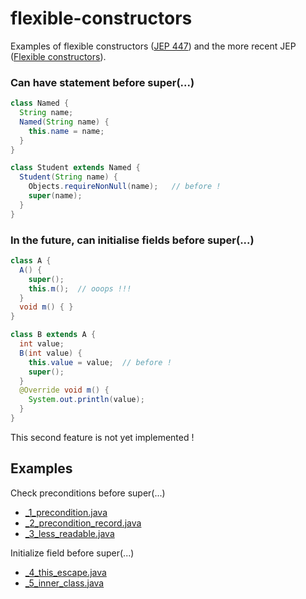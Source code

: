 # flexible-constructors

Examples of flexible constructors ([JEP 447](https://openjdk.org/jeps/447)) and
the more recent JEP ([Flexible constructors](https://openjdk.org/jeps/8325803)).

### Can have statement before super(...)

```java
class Named {
  String name;
  Named(String name) {
    this.name = name;
  }
}

class Student extends Named {
  Student(String name) {
    Objects.requireNonNull(name);   // before !
    super(name);
  }
}
```

### In the future, can initialise fields before super(...)

```java
class A {
  A() {
    super();
    this.m();  // ooops !!!
  }
  void m() { }
}

class B extends A {
  int value;
  B(int value) {
    this.value = value;  // before !
    super();
  }
  @Override void m() {
    System.out.println(value);
  }
}
```

This second feature is not yet implemented !

## Examples

Check preconditions before super(...)
- [_1_precondition.java](src/main/java/_1_precondition.java)
- [_2_precondition_record.java](src/main/java/_2_precondition_record.java)
- [_3_less_readable.java](src/main/java/_3_less_readable.java)

Initialize field before super(...)
- [_4_this_escape.java](src/main/java/_4_this_escape.java)
- [_5_inner_class.java](src/main/java/_5_inner_class.java)

